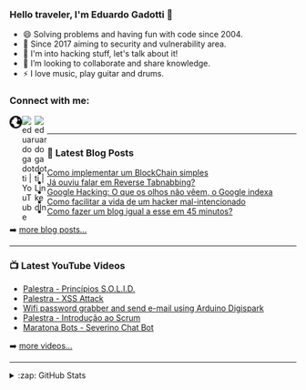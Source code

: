 ### Hello traveler, I'm Eduardo Gadotti 👋

- 😄 Solving problems and having fun with code since 2004.
- 🔭 Since 2017 aiming to security and vulnerability area.
- 💬 I'm into hacking stuff, let's talk about it!
- 👯 I’m looking to collaborate and share knowledge.
- ⚡ I love music, play guitar and drums.

### Connect with me:

[<img align="left" alt="eduardogadotti.com" width="22px" src="https://raw.githubusercontent.com/iconic/open-iconic/master/svg/globe.svg" />][website]
[<img align="left" alt="eduardogadotti | YouTube" width="22px" src="https://cdn.jsdelivr.net/npm/simple-icons@v3/icons/youtube.svg" />][youtube]
[<img align="left" alt="eduardogadotti | LinkedIn" width="22px" src="https://cdn.jsdelivr.net/npm/simple-icons@v3/icons/linkedin.svg" />][linkedin]

<br />

---

### 📕 Latest Blog Posts

<!-- BLOG-POST-LIST:START -->
- [Como implementar um BlockChain simples](http://eduardogadotti.com/2020/10/12/blockchain/)
- [Já ouviu falar em Reverse Tabnabbing?](http://eduardogadotti.com/2020/10/02/reverse-tabnabbing/)
- [Google Hacking: O que os olhos não vêem, o Google indexa](http://eduardogadotti.com/2020/07/26/google-hacking/)
- [Como facilitar a vida de um hacker mal-intencionado](http://eduardogadotti.com/2020/07/18/como-facilitar-a-vida-de-um-hacker-mal-intencionado/)
- [Como fazer um blog igual a esse em 45 minutos?](http://eduardogadotti.com/2020/07/14/como-fazer-um-blog-igual-a-esse-em-45-minutos/)
<!-- BLOG-POST-LIST:END -->

➡️ [more blog posts...](https://eduardogadotti.com)

---

### 📺 Latest YouTube Videos

<!-- YOUTUBE:START -->
- [Palestra - Princípios S.O.L.I.D.](https://www.youtube.com/watch?v=XDCJOagwbpI)
- [Palestra - XSS Attack](https://www.youtube.com/watch?v=nLHyEtAtUDI)
- [Wifi password grabber and send e-mail using Arduino Digispark](https://www.youtube.com/watch?v=uzV_kIC-1_o)
- [Palestra - Introdução ao Scrum](https://www.youtube.com/watch?v=t3xaY6zMavM)
- [Maratona Bots - Severino Chat Bot](https://www.youtube.com/watch?v=ucIbj6j6FeY)
<!-- YOUTUBE:END -->

➡️ [more videos...](https://www.youtube.com/user/chervesblezz)

---

<details>
  <summary>:zap: GitHub Stats</summary>

  <img align="left" alt="gadotti's GitHub Stats" src="https://github-readme-stats.codestackr.vercel.app/api?username=gadotti&show_icons=true&hide_border=true" />

</details>

[website]: https://eduardogadotti.com
[youtube]: https://www.youtube.com/user/chervesblezz
[linkedin]: https://www.linkedin.com/in/eduardogadotti